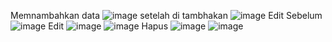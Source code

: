 Memnambahkan data 
![image](https://github.com/user-attachments/assets/87c820bb-8082-4f52-a283-d16aafe48023)
setelah di tambhakan
![image](https://github.com/user-attachments/assets/b3e476b2-fc8f-48a6-a42b-61052b56953a)
Edit Sebelum
![image](https://github.com/user-attachments/assets/36a47535-0bb5-4828-bb19-a458bb1e13b9)
Edit
![image](https://github.com/user-attachments/assets/c2fb686f-a387-4a4d-848d-f4eaf25be532)
![image](https://github.com/user-attachments/assets/29b939bf-c4cd-4227-bde8-118907f785a8)
Hapus
![image](https://github.com/user-attachments/assets/9e6d0bce-0e0b-4dd4-9b35-6513fcbdc424)
![image](https://github.com/user-attachments/assets/f480d29f-4de2-4390-ada5-7af765171c5e)






